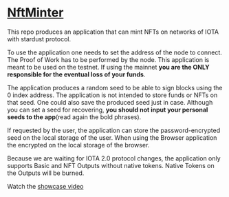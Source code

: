 # [NftMinter](https://eddytheco.github.io/NftMinter/index.html)


This repo produces an application that can mint NFTs on networks of IOTA with stardust protocol.

To use the application one needs to set the address of the node to connect.
The Proof of Work has to be performed by the node.
This application is meant to be used on the testnet.
If using the mainnet **you are the ONLY responsible for the eventual loss of your funds**.


The application produces a random seed to be able to sign blocks using the 0 index address.
The application is not intended to store funds or NFTs on that seed.
One could also save the produced seed just in case. 
Although you can set a seed  for recovering, **you should not input your personal seeds to the app**(read again the bold phrases).

If requested by the user, the application can store the password-encrypted seed on the local storage of the user.
When using the Browser application the encrypted on the local storage of the browser.


Because we are waiting for IOTA 2.0 protocol changes, the application only supports Basic and NFT Outputs without native tokens.
Native Tokens on the Outputs will be burned.


Watch the [showcase video](https://www.youtube.com/watch?v=UK_493BTI1M)

